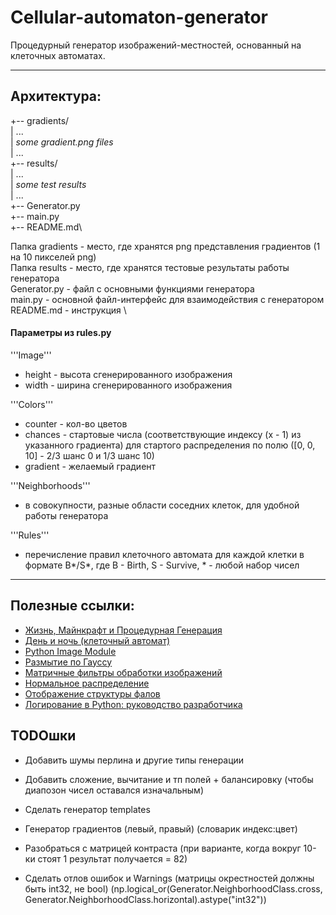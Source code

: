 # Cellular-automaton-generator

Процедурный генератор изображений-местностей, основанный на клеточных автоматах.

---
## Архитектура:


+-- gradients/\
|       ...\
|       *some gradient.png files*\
|       ...\
+-- results/\
|       ...\
|       *some test results*\
|       ...\
+-- Generator.py\
+-- main.py\
+-- README.md\


Папка gradients - место, где хранятся png представления градиентов (1 на 10 пикселей png) \
Папка results - место, где хранятся тестовые результаты работы генератора \
Generator.py - файл с основными функциями генератора \
main.py - основной файл-интерфейс для взаимодействия с генератором \
README.md - инструкция \

#### Параметры из rules.py

'''Image'''
- height - высота сгенерированного изображения
- width - ширина сгенерированного изображения

'''Colors'''
- counter - кол-во цветов
- chances - стартовые числа (соответствующие индексу (x - 1) из указанного градиента) для стартого распределения по полю ([0, 0, 10] - 2/3 шанс 0 и 1/3 шанс 10)
- gradient - желаемый градиент

'''Neighborhoods'''
- в совокупности, разные области соседних клеток, для удобной работы генератора

'''Rules'''
- перечисление правил клеточного автомата для каждой клетки в формате B\*/S\*, где B - Birth, S - Survive, \* - любой набор чисел

---
## Полезные ссылки:

- [Жизнь, Майнкрафт и Процедурная Генерация](https://www.youtube.com/watch?v=YtXvqJzKL70 "Видео про использование клеточных автоматов в генерации местности и тп")
- [День и ночь (клеточный автомат)](https://ru.wikipedia.org/wiki/%D0%94%D0%B5%D0%BD%D1%8C_%D0%B8_%D0%BD%D0%BE%D1%87%D1%8C_(%D0%BA%D0%BB%D0%B5%D1%82%D0%BE%D1%87%D0%BD%D1%8B%D0%B9_%D0%B0%D0%B2%D1%82%D0%BE%D0%BC%D0%B0%D1%82) "Статья в википедии")
- [Python Image Module](https://pillow.readthedocs.io/en/stable/reference/Image.html "Встроенный модуль Python для обработки изображений")
- [Размытие по Гауссу](https://ru.wikipedia.org/wiki/%D0%A0%D0%B0%D0%B7%D0%BC%D1%8B%D1%82%D0%B8%D0%B5_%D0%BF%D0%BE_%D0%93%D0%B0%D1%83%D1%81%D1%81%D1%83 "Статья в википедии")
- [Матричные фильтры обработки изображений](https://habr.com/ru/articles/142818/ "Статья на habr")
- [Нормальное распределение](https://ru.wikipedia.org/wiki/%D0%9D%D0%BE%D1%80%D0%BC%D0%B0%D0%BB%D1%8C%D0%BD%D0%BE%D0%B5_%D1%80%D0%B0%D1%81%D0%BF%D1%80%D0%B5%D0%B4%D0%B5%D0%BB%D0%B5%D0%BD%D0%B8%D0%B5 "Статья в википедии")
- [Отображение структуры фалов](https://bobbyhadz.com/blog/markdown-display-directory-and-file-structure "Статья")
- [Логирование в Python: руководство разработчика](https://habr.com/ru/companies/wunderfund/articles/683880/ "Статья на habr")

## TODOшки

- Добавить шумы перлина и другие типы генерации
- Добавить сложение, вычитание и тп полей + балансировку (чтобы диапозон чисел оставался изначальным)
- Сделать генератор templates

- Генератор градиентов (левый, правый) (словарик индекс:цвет)

- Разобраться с матрицей контраста (при варианте, когда вокруг 10-ки стоят 1 результат получается = 82)

- Сделать отлов ошибок и Warnings (матрицы окрестностей должны быть int32, не bool) (np.logical_or(Generator.NeighborhoodClass.cross,  Generator.NeighborhoodClass.horizontal).astype("int32"))